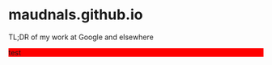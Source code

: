 # maudnals.github.io
TL;DR of my work at Google and elsewhere

<div style="background: red;">
test
</div>
